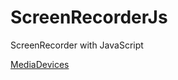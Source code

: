 # ScreenRecorderJs

ScreenRecorder with JavaScript

[MediaDevices](https://developer.mozilla.org/en-US/docs/Web/API/MediaDevices/getDisplayMedia)